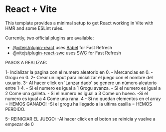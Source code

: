 # React + Vite

This template provides a minimal setup to get React working in Vite with HMR and some ESLint rules.

Currently, two official plugins are available:

- [@vitejs/plugin-react](https://github.com/vitejs/vite-plugin-react/blob/main/packages/plugin-react/README.md) uses [Babel](https://babeljs.io/) for Fast Refresh
- [@vitejs/plugin-react-swc](https://github.com/vitejs/vite-plugin-react-swc) uses [SWC](https://swc.rs/) for Fast Refresh

<!-- ======================================================================================== -->

PASOS A REALIZAR:

1- Incializar la pagina con el numero aleatorio en 0. - Mercancias en 0. - Grogu en 0.
2- Crear un input para inicializar el juego con el nombre del usuario.
3- Al hacer click en 'Lanzar dado' se genere un número aleatorio entre 1-4. - Si el numero es igual a 1 Grogu avanza. - Si el numero es igual a 2 Come una galleta. - Si el numero es igual a 3 Come un huevo.
-Si el numero es igual a 4 Come una rana.
4 - Si no quedan elementos en el array = HEMOS GANADO!
-Si el grogu ha llegado a la ultima casilla = HEMOS PERDIDO.

5- REINICIAR EL JUEGO:
-Al hacer click en el boton se reinicia y vuelve a empezar de 0

<!-- ======================================================================================== -->

